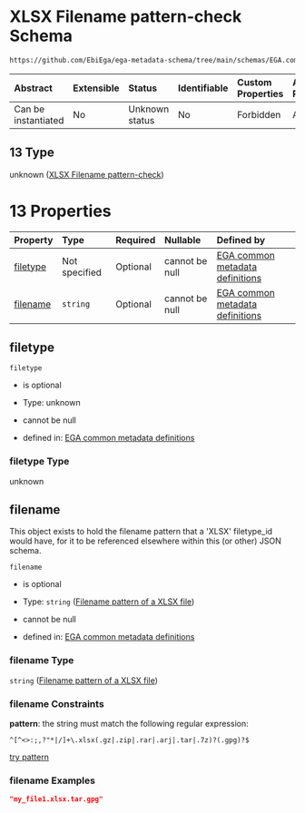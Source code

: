 # XLSX Filename pattern-check Schema

```txt
https://github.com/EbiEga/ega-metadata-schema/tree/main/schemas/EGA.common-definitions.json#/definitions/filename-filetype-pattern-check/anyOf/13
```



| Abstract            | Extensible | Status         | Identifiable | Custom Properties | Additional Properties | Access Restrictions | Defined In                                                                                |
| :------------------ | :--------- | :------------- | :----------- | :---------------- | :-------------------- | :------------------ | :---------------------------------------------------------------------------------------- |
| Can be instantiated | No         | Unknown status | No           | Forbidden         | Allowed               | none                | [EGA.common-definitions.json*](../out/EGA.common-definitions.json "open original schema") |

## 13 Type

unknown ([XLSX Filename pattern-check](ega-2-definitions-check-filetype-checks-based-on-its-filename-anyof-xlsx-filename-pattern-check.md))

# 13 Properties

| Property              | Type          | Required | Nullable       | Defined by                                                                                                                                                                                                                                                                                                                                               |
| :-------------------- | :------------ | :------- | :------------- | :------------------------------------------------------------------------------------------------------------------------------------------------------------------------------------------------------------------------------------------------------------------------------------------------------------------------------------------------------- |
| [filetype](#filetype) | Not specified | Optional | cannot be null | [EGA common metadata definitions](ega-2-definitions-check-filetype-checks-based-on-its-filename-anyof-xlsx-filename-pattern-check-properties-filetype.md "https://github.com/EbiEga/ega-metadata-schema/tree/main/schemas/EGA.common-definitions.json#/definitions/filename-filetype-pattern-check/anyOf/13/properties/filetype")                        |
| [filename](#filename) | `string`      | Optional | cannot be null | [EGA common metadata definitions](ega-2-definitions-check-filetype-checks-based-on-its-filename-anyof-xlsx-filename-pattern-check-properties-filename-pattern-of-a-xlsx-file.md "https://github.com/EbiEga/ega-metadata-schema/tree/main/schemas/EGA.common-definitions.json#/definitions/filename-filetype-pattern-check/anyOf/13/properties/filename") |

## filetype



`filetype`

*   is optional

*   Type: unknown

*   cannot be null

*   defined in: [EGA common metadata definitions](ega-2-definitions-check-filetype-checks-based-on-its-filename-anyof-xlsx-filename-pattern-check-properties-filetype.md "https://github.com/EbiEga/ega-metadata-schema/tree/main/schemas/EGA.common-definitions.json#/definitions/filename-filetype-pattern-check/anyOf/13/properties/filetype")

### filetype Type

unknown

## filename

This object exists to hold the filename pattern that a 'XLSX' filetype_id would have, for it to be referenced elsewhere within this (or other) JSON schema.

`filename`

*   is optional

*   Type: `string` ([Filename pattern of a XLSX file](ega-2-definitions-check-filetype-checks-based-on-its-filename-anyof-xlsx-filename-pattern-check-properties-filename-pattern-of-a-xlsx-file.md))

*   cannot be null

*   defined in: [EGA common metadata definitions](ega-2-definitions-check-filetype-checks-based-on-its-filename-anyof-xlsx-filename-pattern-check-properties-filename-pattern-of-a-xlsx-file.md "https://github.com/EbiEga/ega-metadata-schema/tree/main/schemas/EGA.common-definitions.json#/definitions/filename-filetype-pattern-check/anyOf/13/properties/filename")

### filename Type

`string` ([Filename pattern of a XLSX file](ega-2-definitions-check-filetype-checks-based-on-its-filename-anyof-xlsx-filename-pattern-check-properties-filename-pattern-of-a-xlsx-file.md))

### filename Constraints

**pattern**: the string must match the following regular expression: 

```regexp
^[^<>:;,?"*|/]+\.xlsx(.gz|.zip|.rar|.arj|.tar|.7z)?(.gpg)?$
```

[try pattern](https://regexr.com/?expression=%5E%5B%5E%3C%3E%3A%3B%2C%3F%22\*%7C%2F%5D%2B%5C.xlsx\(.gz%7C.zip%7C.rar%7C.arj%7C.tar%7C.7z\)%3F\(.gpg\)%3F%24 "try regular expression with regexr.com")

### filename Examples

```json
"my_file1.xlsx.tar.gpg"
```
